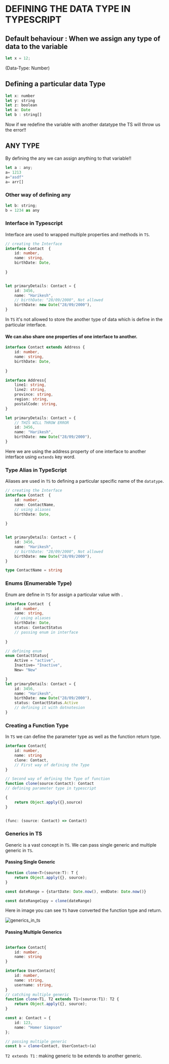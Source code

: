 

# DEFINING THE DATA TYPE IN TYPESCRIPT

## Default behaviour : When we assign any type of data to the variable

```javascript
let x = 12;
```
(Data-Type: Number)


## Defining a particular data Type 

```javascript
let x: number
let y: string
let z: boolean
let a: Date
let b : string[]

```
Now if we redefine the variable with another datatype the TS will throw us the error!!

## ANY TYPE 
By defining the any we can assign anything to that variable!!
```javascript
let a : any;
a= 1213
a="asdf"
a= arr[]
```

### Other way of defining any

``` javascript
let b: string;
b = 1234 as any 
```


### Interface in Typescript

Interface are used to wrapped multiple properties and methods in `TS`.

```typescript
// creating the Interface
interface Contact  {
    id: number,
    name: string,
    birthDate: Date,
   
}


let primaryDetails: Contact = {
    id: 3456,
    name: "Harikesh",
    // birthDate: "28/09/2000", Not allowed 
    birthDate: new Date("28/09/2000"),
}
```

In `TS` it's not allowed to store the another type of data which is define in the particular interface.


#### We can also share one properties of one interface to another.

``` typescript
interface Contact extends Address {
    id: number,
    name: string,
    birthDate: Date,
   
}

interface Address{
    line1: string,
    line2: string,
    province: string,
    region: string,
    postalCode: string,
}

let primaryDetails: Contact = {
    // THIS WILL THROW ERROR
    id: 3456,
    name: "Harikesh",
    birthDate: new Date("28/09/2000"),
}
```

Here we are using the address property of one interface to another interface using `extends` key word.

### Type Alias in TypeScript

Aliases are used in `TS` to defining a particular specific name of the `datatype`.

```typescript
// creating the Interface
interface Contact  {
    id: number,
    name: ContactName,
    // using aliases 
    birthDate: Date,
   
}


let primaryDetails: Contact = {
    id: 3456,
    name: "Harikesh",
    // birthDate: "28/09/2000", Not allowed 
    birthDate: new Date("28/09/2000"),
}

type ContactName = string
```

### Enums (Enumerable Type)

Enum are define in `TS` for assign a particular value with `.` 

```typescript
interface Contact  {
    id: number,
    name: string,
    // using aliases 
    birthDate: Date,
    status: ContactStatus
    // passing enum in interface
   
}

// defining enum
enum ContactStatus{
    Active = "active",
    Inactive= "Inactive",
    New= "New"

}
let primaryDetails: Contact = {
    id: 3456,
    name: "Harikesh",
    birthDate: new Date("28/09/2000"),
    status: ContactStatus.Active
    // defining it with dotnotesion
}

```

### Creating a Function Type

In `TS` we can define the parameter type as well as the function return type.

```typescript
interface Contact{
    id: number,
    name: string
    clone: Contact,
    // First way of defining the Type
}

// Second way of defining the Type of function
function clone(source:Contact): Contact
// defining parameter type in typescript

{
    return Object.apply({},source)
}


(func: (source: Contact) => Contact)
```

### Generics in TS

Generic is a vast concept in `TS`.
We can pass single generic and multiple generic in `TS`.

#### Passing Single Generic

```typescript
function clone<T>(source:T): T {
    return Object.apply({}, source);
}

const dateRange = {startDate: Date.now(), endDate: Date.now()}

const dateRangeCopy = clone(dateRange)

```
Here in image you can see `TS` have converted the function type and return.

![generics_in_ts](https://github.com/Harikesh2/Cypress/assets/116285934/97b89ad5-9887-404b-b86e-39308fc699e4)


#### Passing Multiple Generics

```typescript

interface Contact{
    id: number,
    name: string
}

interface UserContact{
    id: number,
    name: string,
    username: string,
}
// catching multiple generic
function clone<T1, T2 extends T1>(source:T1): T2 {
    return Object.apply({}, source);
}

const a: Contact = {
    id: 123,
    name: "Homer Simpson"
};

// passing multiple generic
const b = clone<Contact, UserContact>(a)
```

`T2 extends T1` : making generic to be extends to another generic.
